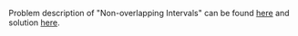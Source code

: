 Problem description of "Non-overlapping Intervals" can be found [here](https://leetcode.com/problems/non-overlapping-intervals/description/) and solution [here](https://github.com/aurimas13/Solutions-To-Problems/blob/main/LeetCode/Python%20Solutions/Non-overlapping%20Intervals/nonover.py).
